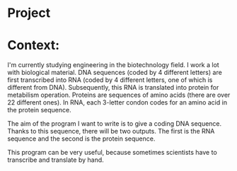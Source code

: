 # Project

# Context:

I'm currently studying engineering in the biotechnology field.
I work a lot with biological material. DNA sequences (coded by 4 different letters) are first transcribed into RNA (coded by 4 different letters, one of which is different from DNA). Subsequently, this RNA is translated into protein for metabilism operation. 
Proteins are sequences of amino acids (there are over 22 different ones).
In RNA, each 3-letter condon codes for an amino acid in the protein sequence.

The aim of the program I want to write is to give a coding DNA sequence.
Thanks to this sequence, there will be two outputs.
The first is the RNA sequence and the second is the protein sequence.

This program can be very useful, because sometimes scientists have to transcribe and translate by hand.
